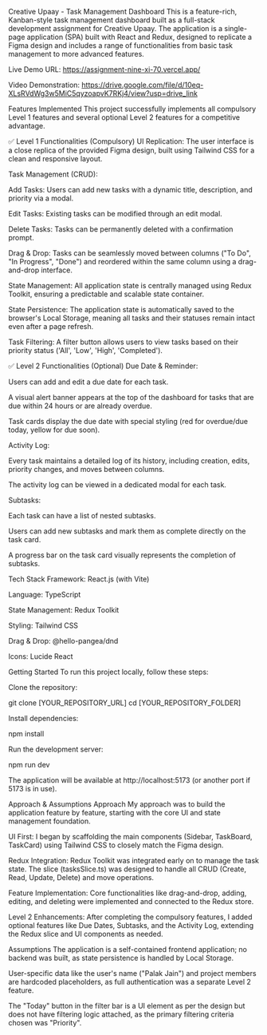 Creative Upaay - Task Management Dashboard
This is a feature-rich, Kanban-style task management dashboard built as a full-stack development assignment for Creative Upaay. The application is a single-page application (SPA) built with React and Redux, designed to replicate a Figma design and includes a range of functionalities from basic task management to more advanced features.

Live Demo URL: https://assignment-nine-xi-70.vercel.app/

Video Demonstration: https://drive.google.com/file/d/10eq-XLsRVdWg3w5MiC5qyzoapvK7RKj4/view?usp=drive_link

Features Implemented
This project successfully implements all compulsory Level 1 features and several optional Level 2 features for a competitive advantage.

✅ Level 1 Functionalities (Compulsory)
UI Replication: The user interface is a close replica of the provided Figma design, built using Tailwind CSS for a clean and responsive layout.

Task Management (CRUD):

Add Tasks: Users can add new tasks with a dynamic title, description, and priority via a modal.

Edit Tasks: Existing tasks can be modified through an edit modal.

Delete Tasks: Tasks can be permanently deleted with a confirmation prompt.

Drag & Drop: Tasks can be seamlessly moved between columns ("To Do", "In Progress", "Done") and reordered within the same column using a drag-and-drop interface.

State Management: All application state is centrally managed using Redux Toolkit, ensuring a predictable and scalable state container.

State Persistence: The application state is automatically saved to the browser's Local Storage, meaning all tasks and their statuses remain intact even after a page refresh.

Task Filtering: A filter button allows users to view tasks based on their priority status ('All', 'Low', 'High', 'Completed').

✅ Level 2 Functionalities (Optional)
Due Date & Reminder:

Users can add and edit a due date for each task.

A visual alert banner appears at the top of the dashboard for tasks that are due within 24 hours or are already overdue.

Task cards display the due date with special styling (red for overdue/due today, yellow for due soon).

Activity Log:

Every task maintains a detailed log of its history, including creation, edits, priority changes, and moves between columns.

The activity log can be viewed in a dedicated modal for each task.

Subtasks:

Each task can have a list of nested subtasks.

Users can add new subtasks and mark them as complete directly on the task card.

A progress bar on the task card visually represents the completion of subtasks.

Tech Stack
Framework: React.js (with Vite)

Language: TypeScript

State Management: Redux Toolkit

Styling: Tailwind CSS

Drag & Drop: @hello-pangea/dnd

Icons: Lucide React

Getting Started
To run this project locally, follow these steps:

Clone the repository:

git clone [YOUR_REPOSITORY_URL]
cd [YOUR_REPOSITORY_FOLDER]

Install dependencies:

npm install

Run the development server:

npm run dev

The application will be available at http://localhost:5173 (or another port if 5173 is in use).

Approach & Assumptions
Approach
My approach was to build the application feature by feature, starting with the core UI and state management foundation.

UI First: I began by scaffolding the main components (Sidebar, TaskBoard, TaskCard) using Tailwind CSS to closely match the Figma design.

Redux Integration: Redux Toolkit was integrated early on to manage the task state. The slice (tasksSlice.ts) was designed to handle all CRUD (Create, Read, Update, Delete) and move operations.

Feature Implementation: Core functionalities like drag-and-drop, adding, editing, and deleting were implemented and connected to the Redux store.

Level 2 Enhancements: After completing the compulsory features, I added optional features like Due Dates, Subtasks, and the Activity Log, extending the Redux slice and UI components as needed.

Assumptions
The application is a self-contained frontend application; no backend was built, as state persistence is handled by Local Storage.

User-specific data like the user's name ("Palak Jain") and project members are hardcoded placeholders, as full authentication was a separate Level 2 feature.

The "Today" button in the filter bar is a UI element as per the design but does not have filtering logic attached, as the primary filtering criteria chosen was "Priority".
